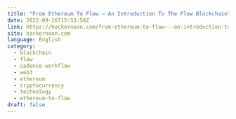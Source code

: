 ```yaml
---
title: "From Ethereum To Flow – An Introduction To The Flow Blockchain"
date: 2022-09-16T15:53:58Z
link: https://hackernoon.com/from-ethereum-to-flow---an-introduction-to-the-flow-blockchain?source=rss&utm_medium=RSS&utm_source=news.12bit.vn
site: hackernoon.com
language: English
category:
  - blockchain
  - flow
  - cadence-workflow
  - web3
  - ethereum
  - cryptocurrency
  - technology
  - ethereum-to-flow
draft: false
---
```

